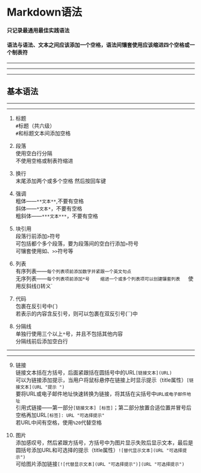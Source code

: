 # **Markdown语法**  
 
#### 只记录最通用最佳实践语法  
  
#### 语法与语法、文本之间应该添加一个空格，语法间镶套使用应该缩进四个空格或一个制表符

****** 
******
******
    
## **基本语法**  
  
******
******  

1. 标题  
	`#`标题（共六级）  
	`#`和标题文本间添加空格  

2. 段落  
	使用空白行分隔  
	不使用空格或制表符缩进  

3. 换行  
	末尾添加两个或多个空格 然后按回车键  

4. 强调  
	粗体——`**文本**`,不要有空格  
	斜体——`*文本*`，不要有空格  
	粗斜体——`***文本***`，不要有空格  

5. 块引用  
	段落行前添加`>`符号  
	可包括都个多个段落，要为段落间的空白行添加`>`符号  
	可镶套使用如、`>>`符号等  

6. 列表    
	有序列表——`每个列表项前添加数字并紧跟一个英文句点`  
	无序列表——`每个列表项前添加*号   
	缩进一个或多个列表项可以创建镶套列表  
	`使用反斜线(\)转义`  

7. 代码  
	包裹在反引号中(`)  
	若表示的内容含反引号，则可以包裹在双反引号(``)中    

8. 分隔线  
	单独行使用三个以上`*`号，并且不包括其他内容  
	分隔线前后添加空白行 
 
******
******

9. 链接  
	链接文本括在方括号，后面紧跟括在圆括号中的URL`[链接文本](URL)`  
	可以为链接添加提示，当用户将鼠标悬停在链接上时显示提示（title属性）`[链接文本](URL "提示 ")`   
	要将URL或电子邮件地址快速转换为链接，将其括在尖括号中`URL或电子邮件地址`   
	引用式链接——第一部分`[链接文本] [标签]`；第二部分放置合适位置并冒号后空格再加URL`[标签]: URL "可选择提示"`  
	若URL中间有空格，使用`%20`代替空格  

10. 图片  
	添加感叹号，然后紧跟方括号，方括号中为图片显示失败后显示文本，最后是圆括号添加URL和可选择的提示（title属性）`![替代显示文本](URL "可选择提示")`    
	可给图片添加链接`[![代替显示文本](URL "可选择提示")](URL "可选择提示")`  

 
	    
    
      	

















